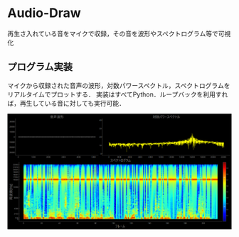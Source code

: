 # Audio-Draw
再生さ入れている音をマイクで収録，その音を波形やスペクトログラム等で可視化
## プログラム実装
マイクから収録された音声の波形，対数パワースペクトル，スペクトログラムをリアルタイムでプロットする．
実装はすべてPython．ループバックを利用すれば，再生している音に対しても実行可能．

![](pic/spec_screen_shot.png)
